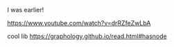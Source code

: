 I was earlier!

https://www.youtube.com/watch?v=drRZfeZwLbA

cool lib https://graphology.github.io/read.html#hasnode
